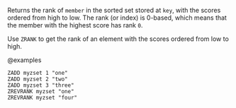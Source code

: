 Returns the rank of `member` in the sorted set stored at `key`, with the scores
ordered from high to low.
The rank (or index) is 0-based, which means that the member with the highest
score has rank `0`.

Use `ZRANK` to get the rank of an element with the scores ordered from low to
high.

@examples

```cli
ZADD myzset 1 "one"
ZADD myzset 2 "two"
ZADD myzset 3 "three"
ZREVRANK myzset "one"
ZREVRANK myzset "four"
```

